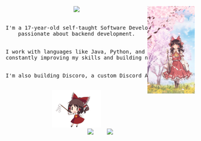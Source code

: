 <div align="center">
<img src="https://raw.githubusercontent.com/calishu/calishu/main/assets/sideimage.png" width="25%" align="right" />
<img src="https://readme-typing-svg.demolab.com?font=Inconsolata&weight=500&size=50&duration=2500&pause=300&color=FFB7C5&center=true&vCenter=true&multiline=true&repeat=false&width=1300&height=140&lines=Hello+there+%5E%5E" width="70%" />
<br><br>
<pre>
I'm a 17-year-old self-taught Software Developer from Germany,
passionate about backend development.
<br>
I work with languages like Java, Python, and C/C++,
constantly improving my skills and building new projects.
<br>
I'm also building Discoro, a custom Discord API wrapper in Python.
</pre>
<br>
<img src="https://raw.githubusercontent.com/calishu/calishu/main/assets/dancing.gif" height="100" />
<br>
<div>
  <img height="170" src="https://github-readme-stats.vercel.app/api/top-langs/?username=calishu&layout=compact&hide=lua&theme=transparent&border_radius=10&border_color=FFB7C5&text_color=feb7c4&title_color=feb7c4" />
  &nbsp;&nbsp;&nbsp;
  &nbsp;&nbsp;&nbsp;
  <img src="https://github-readme-streak-stats-orpin-six.vercel.app/?user=calishu&theme=transparent&border_radius=10&card_height=165&border=FFB7C5&stroke=FFB7C500&ring=FEB7C4&fire=FEB7C4&currStreakNum=FEB7C4&currStreakLabel=FEB7C4&sideLabels=FEB7C4&sideNums=FEB7C4&dates=FFFFFF71" />
</div>

